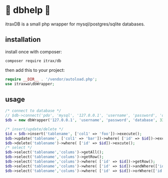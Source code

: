 # 🍗 dbhelp 🍗

itraxDB is a small php wrapper for mysql/postgres/sqlite databases.

## installation

install once with composer:

```
composer require itrax/db
```

then add this to your project:

```php
require __DIR__ . '/vendor/autoload.php';
use itraxwa\dbWrapper;
```

## usage

```php
/* connect to database */
// $db->connect('pdo', 'mysql', '127.0.0.1', 'username', 'password', 'database', 3306);
$db = new dbWrapper('127.0.0.1', 'username', 'password', 'database', 3306);

/* insert/update/delete */
$id = $db->insert('tablename', ['col1' => 'foo'])->execute();
$db->update('tablename', ['col1' => 'bar'])->where( ['id' => $id])->excute();
$db->delete('tablename')->where( ['id' => $id])->excute();
/* select */
$db->select('tablename','colums')->getAll();
$db->select('tablename','colums')->getRow();
$db->select('tablename','colums')->where( ['id' => $id])->getRow();
$db->select('tablename','colums')->where( ['id' => $id])->andWhere(['id' => $id])->getRow();
$db->select('tablename','colums')->where( ['id' => $id])->orWhere(['id' => $id])->getRow();
